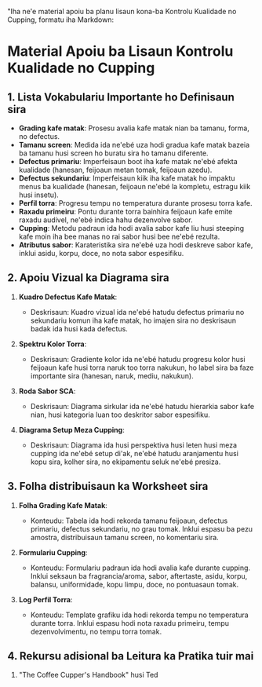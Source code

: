 "Iha ne'e material apoiu ba planu lisaun kona-ba Kontrolu Kualidade no Cupping, formatu iha Markdown:

# Material Apoiu ba Lisaun Kontrolu Kualidade no Cupping

## 1. Lista Vokabulariu Importante ho Definisaun sira

- **Grading kafe matak**: Prosesu avalia kafe matak nian ba tamanu, forma, no defectus.
- **Tamanu screen**: Medida ida ne'ebé uza hodi gradua kafe matak bazeia ba tamanu husi screen ho buratu sira ho tamanu diferente.
- **Defectus primariu**: Imperfeisaun boot iha kafe matak ne'ebé afekta kualidade (hanesan, feijoaun metan tomak, feijoaun azedu).
- **Defectus sekundariu**: Imperfeisaun kiik iha kafe matak ho impaktu menus ba kualidade (hanesan, feijoaun ne'ebé la kompletu, estragu kiik husi insetu).
- **Perfil torra**: Progresu tempu no temperatura durante prosesu torra kafe.
- **Raxadu primeiru**: Pontu durante torra bainhira feijoaun kafe emite raxadu audível, ne'ebé indica hahu dezenvolve sabor.
- **Cupping**: Metodu padraun ida hodi avalia sabor kafe liu husi steeping kafe moin iha bee manas no rai sabor husi bee ne'ebé rezulta.
- **Atributus sabor**: Karateristika sira ne'ebé uza hodi deskreve sabor kafe, inklui asidu, korpu, doce, no nota sabor espesifiku.

## 2. Apoiu Vizual ka Diagrama sira

1. **Kuadro Defectus Kafe Matak**:
   - Deskrisaun: Kuadro vizual ida ne'ebé hatudu defectus primariu no sekundariu komun iha kafe matak, ho imajen sira no deskrisaun badak ida husi kada defectus.

2. **Spektru Kolor Torra**:
   - Deskrisaun: Gradiente kolor ida ne'ebé hatudu progresu kolor husi feijoaun kafe husi torra naruk too torra nakukun, ho label sira ba faze importante sira (hanesan, naruk, mediu, nakukun).

3. **Roda Sabor SCA**:
   - Deskrisaun: Diagrama sirkular ida ne'ebé hatudu hierarkia sabor kafe nian, husi kategoria luan too deskritor sabor espesifiku.

4. **Diagrama Setup Meza Cupping**:
   - Deskrisaun: Diagrama ida husi perspektiva husi leten husi meza cupping ida ne'ebé setup di'ak, ne'ebé hatudu aranjamentu husi kopu sira, kolher sira, no ekipamentu seluk ne'ebé presiza.

## 3. Folha distribuisaun ka Worksheet sira

1. **Folha Grading Kafe Matak**:
   - Konteudu: Tabela ida hodi rekorda tamanu feijoaun, defectus primariu, defectus sekundariu, no grau tomak. Inklui espasu ba pezu amostra, distribuisaun tamanu screen, no komentariu sira.

2. **Formulariu Cupping**:
   - Konteudu: Formulariu padraun ida hodi avalia kafe durante cupping. Inklui seksaun ba fragrancia/aroma, sabor, aftertaste, asidu, korpu, balansu, uniformidade, kopu limpu, doce, no pontuasaun tomak.

3. **Log Perfil Torra**:
   - Konteudu: Template grafiku ida hodi rekorda tempu no temperatura durante torra. Inklui espasu hodi nota raxadu primeiru, tempu dezenvolvimentu, no tempu torra tomak.

## 4. Rekursu adisional ba Leitura ka Pratika tuir mai

1. "The Coffee Cupper's Handbook" husi Ted